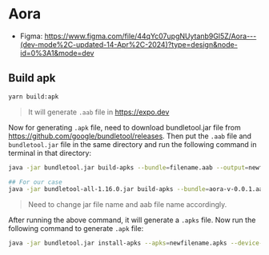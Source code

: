 # Aora

- Figma: <https://www.figma.com/file/44qYc07upgNUytanb9Gl5Z/Aora---(dev-mode%2C-updated-14-Apr%2C-2024)?type=design&node-id=0%3A1&mode=dev>

## Build apk

```bash
yarn build:apk
```

> It will generate `.aab` file in <https://expo.dev>

Now for generating `.apk` file, need to download bundletool.jar file from <https://github.com/google/bundletool/releases>. Then put the `.aab` file and `bundletool.jar` file in the same directory and run the following command in terminal in that directory:

```bash
java -jar bundletool.jar build-apks --bundle=filename.aab --output=newfilename.apks --mode=universal

## For our case
java -jar bundletool-all-1.16.0.jar build-apks --bundle=aora-v-0.0.1.aab --output=aora-v-0.0.1.apks --mode=universal
```

> Need to change jar file name and aab file name accordingly.

After running the above command, it will generate a `.apks` file. Now run the following command to generate `.apk` file:

```bash
java -jar bundletool.jar install-apks --apks=newfilename.apks --device-id=emulator-5554
```
